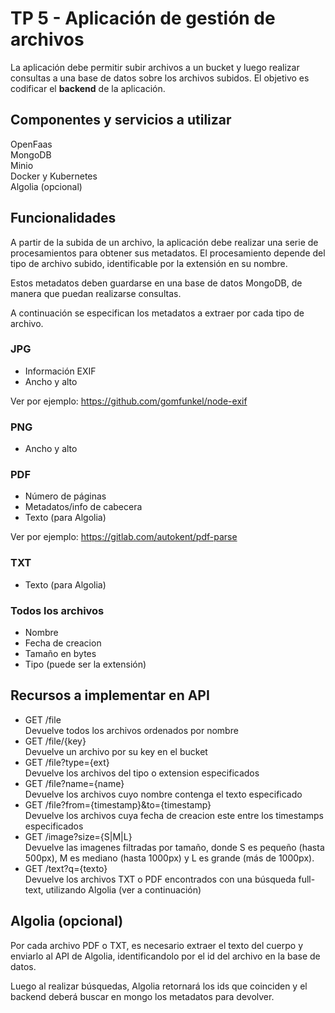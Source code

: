 # TP 5 - Aplicación de gestión de archivos

La aplicación debe permitir subir archivos a un bucket y luego realizar consultas a una base de datos sobre los archivos subidos. El objetivo es codificar el **backend** de la aplicación.

## Componentes y servicios a utilizar

OpenFaas  
MongoDB  
Minio  
Docker y Kubernetes  
Algolia (opcional)  

## Funcionalidades

A partir de la subida de un archivo, la aplicación debe realizar una serie de procesamientos para obtener sus metadatos. El procesamiento depende del tipo de archivo subido, identificable por la extensión en su nombre.

Estos metadatos deben guardarse en una base de datos MongoDB, de manera que puedan realizarse consultas.

A continuación se especifican los metadatos a extraer por cada tipo de archivo.

### JPG

- Información EXIF
- Ancho y alto

Ver por ejemplo: https://github.com/gomfunkel/node-exif

### PNG

- Ancho y alto

### PDF

- Número de páginas
- Metadatos/info de cabecera
- Texto (para Algolia)

Ver por ejemplo: https://gitlab.com/autokent/pdf-parse

### TXT

- Texto (para Algolia)

### Todos los archivos

- Nombre
- Fecha de creacion
- Tamaño en bytes
- Tipo (puede ser la extensión)

## Recursos a implementar en API

- GET /file  
Devuelve todos los archivos ordenados por nombre
- GET /file/{key}  
Devuelve un archivo por su key en el bucket
- GET /file?type={ext}  
Devuelve los archivos del tipo o extension especificados
- GET /file?name={name}  
Devuelve los archivos cuyo nombre contenga el texto especificado
- GET /file?from={timestamp}&to={timestamp}  
Devuelve los archivos cuya fecha de creacion este entre los timestamps especificados
- GET /image?size={S|M|L}  
Devuelve las imagenes filtradas por tamaño, donde S es pequeño (hasta 500px), M es mediano (hasta 1000px) y L es grande (más de 1000px).
- GET /text?q={texto}  
Devuelve los archivos TXT o PDF encontrados con una búsqueda full-text, utilizando Algolia (ver a continuación)

## Algolia (opcional)

Por cada archivo PDF o TXT, es necesario extraer el texto del cuerpo y enviarlo al API de Algolia, identificandolo por el id del archivo en la base de datos.

Luego al realizar búsquedas, Algolia retornará los ids que coinciden y el backend deberá buscar en mongo los metadatos para devolver.